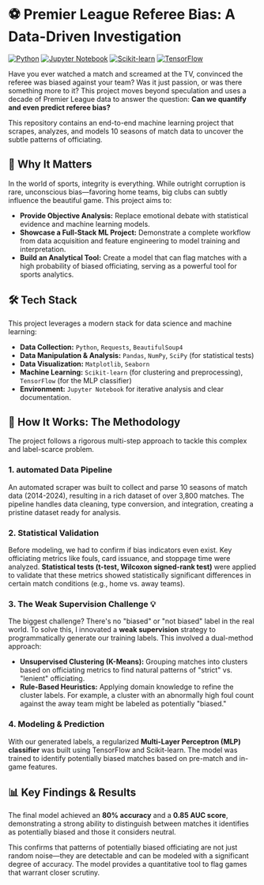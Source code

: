 # ⚽ Premier League Referee Bias: A Data-Driven Investigation

[![Python](https://img.shields.io/badge/Python-3.9%2B-blue.svg)](https://www.python.org/downloads/)
[![Jupyter Notebook](https://img.shields.io/badge/Jupyter-Lab-orange.svg)](https://jupyter.org/)
[![Scikit-learn](https://img.shields.io/badge/Scikit--learn-1.2%2B-brightgreen.svg)](https://scikit-learn.org/)
[![TensorFlow](https://img.shields.io/badge/TensorFlow-2.10%2B-ff6f00.svg)](https://www.tensorflow.org/)

Have you ever watched a match and screamed at the TV, convinced the referee was biased against your team? Was it just passion, or was there something more to it? This project moves beyond speculation and uses a decade of Premier League data to answer the question: **Can we quantify and even predict referee bias?**

This repository contains an end-to-end machine learning project that scrapes, analyzes, and models 10 seasons of match data to uncover the subtle patterns of officiating.

## 🌟 Why It Matters

In the world of sports, integrity is everything. While outright corruption is rare, unconscious bias—favoring home teams, big clubs can subtly influence the beautiful game. This project aims to:

* **Provide Objective Analysis:** Replace emotional debate with statistical evidence and machine learning models.
* **Showcase a Full-Stack ML Project:** Demonstrate a complete workflow from data acquisition and feature engineering to model training and interpretation.
* **Build an Analytical Tool:** Create a model that can flag matches with a high probability of biased officiating, serving as a powerful tool for sports analytics.

## 🛠️ Tech Stack

This project leverages a modern stack for data science and machine learning:

* **Data Collection:** `Python`, `Requests`, `BeautifulSoup4`
* **Data Manipulation & Analysis:** `Pandas`, `NumPy`, `SciPy` (for statistical tests)
* **Data Visualization:** `Matplotlib`, `Seaborn`
* **Machine Learning:** `Scikit-learn` (for clustering and preprocessing), `TensorFlow` (for the MLP classifier)
* **Environment:** `Jupyter Notebook` for iterative analysis and clear documentation.

## 🔬 How It Works: The Methodology

The project follows a rigorous multi-step approach to tackle this complex and label-scarce problem.

### 1.  automated Data Pipeline
An automated scraper was built to collect and parse 10 seasons of match data (2014-2024), resulting in a rich dataset of over 3,800 matches. The pipeline handles data cleaning, type conversion, and integration, creating a pristine dataset ready for analysis.

### 2. Statistical Validation
Before modeling, we had to confirm if bias indicators even exist. Key officiating metrics like fouls, card issuance, and stoppage time were analyzed. **Statistical tests (t-test, Wilcoxon signed-rank test)** were applied to validate that these metrics showed statistically significant differences in certain match conditions (e.g., home vs. away teams).

### 3. The Weak Supervision Challenge 💡
The biggest challenge? There's no "biased" or "not biased" label in the real world. To solve this, I innovated a **weak supervision** strategy to programmatically generate our training labels. This involved a dual-method approach:
* **Unsupervised Clustering (K-Means):** Grouping matches into clusters based on officiating metrics to find natural patterns of "strict" vs. "lenient" officiating.
* **Rule-Based Heuristics:** Applying domain knowledge to refine the cluster labels. For example, a cluster with an abnormally high foul count against the away team might be labeled as potentially "biased."

### 4. Modeling & Prediction
With our generated labels, a regularized **Multi-Layer Perceptron (MLP) classifier** was built using TensorFlow and Scikit-learn. The model was trained to identify potentially biased matches based on pre-match and in-game features.

## 📊 Key Findings & Results

The final model achieved an **80% accuracy** and a **0.85 AUC score**, demonstrating a strong ability to distinguish between matches it identifies as potentially biased and those it considers neutral.

This confirms that patterns of potentially biased officiating are not just random noise—they are detectable and can be modeled with a significant degree of accuracy. The model provides a quantitative tool to flag games that warrant closer scrutiny.
